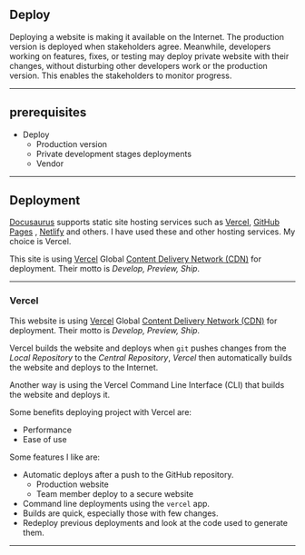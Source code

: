## Deploy

Deploying a website is making it available on the Internet. The production version is deployed when stakeholders agree. Meanwhile, developers working on features, fixes, or testing may deploy private website with their changes, without disturbing other developers work or the production version. This enables the stakeholders to monitor progress.

---

## prerequisites

- Deploy
  - Production version
  - Private development stages deployments
  - Vendor

---

## Deployment

[Docusaurus](https://docusaurus.io/docs#features) supports static site hosting services such as [Vercel](https://vercel.com/), [GitHub Pages](https://pages.github.com/) , [Netlify](https://www.netlify.com/) and others. I have used these and other hosting services. My choice is Vercel.

This site is using [Vercel](https://vercel.com/) Global [Content Delivery Network (CDN)](https://en.wikipedia.org/wiki/Content_delivery_network) for deployment. Their motto is _Develop, Preview, Ship_.

---

### Vercel

This website is using [Vercel](https://vercel.com/) Global [Content Delivery Network (CDN)](https://en.wikipedia.org/wiki/Content_delivery_network) for deployment. Their motto is _Develop, Preview, Ship_.

Vercel builds the website and deploys when `git` pushes changes from the _Local Repository_ to the _Central Repository_, _Vercel_ then automatically builds the website and deploys to the Internet.

Another way is using the Vercel Command Line Interface (CLI) that builds the website and deploys it.

Some benefits deploying project with Vercel are:

- Performance
- Ease of use

Some features I like are:

- Automatic deploys after a push to the GitHub repository.
  - Production website
  - Team member deploy to a secure website
- Command line deployments using the `vercel` app.
- Builds are quick, especially those with few changes.
- Redeploy previous deployments and look at the code used to generate them.

---
